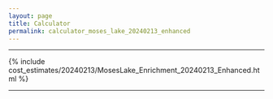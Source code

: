 ```yaml
---
layout: page
title: Calculator
permalink: calculator_moses_lake_20240213_enhanced
---
```


___

{% include cost_estimates/20240213/MosesLake_Enrichment_20240213_Enhanced.html %}

___

